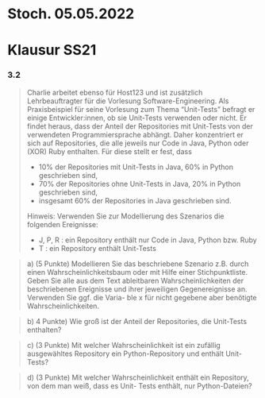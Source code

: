 # Stoch. 05.05.2022

# Klausur SS21

### 3.2

> Charlie arbeitet ebenso für Host123 und ist zusätzlich Lehrbeauftragter für die Vorlesung Software-Engineering.
> Als Praxisbeispiel für seine Vorlesung zum Thema “Unit-Tests” befragt er einige Entwickler:innen, ob sie
> Unit-Tests verwenden oder nicht. Er findet heraus, dass der Anteil der Repositories mit Unit-Tests von der
> verwendeten Programmiersprache abhängt. Daher konzentriert er sich auf Repositories, die alle jeweils
> nur Code in Java, Python oder (XOR) Ruby enthalten. Für diese stellt er fest, dass
>
> - 10% der Repositories mit Unit-Tests in Java, 60% in Python geschrieben sind,
> - 70% der Repositories ohne Unit-Tests in Java, 20% in Python geschrieben sind,
> - insgesamt 60% der Repositories in Java geschrieben sind.
>
> Hinweis: Verwenden Sie zur Modellierung des Szenarios die folgenden Ereignisse:
>
> - J, P, R : ein Repository enthält nur Code in Java, Python bzw. Ruby
> - T : ein Repository enthält Unit-Tests

> a) (5 Punkte) Modellieren Sie das beschriebene Szenario z.B. durch einen Wahrscheinlichkeitsbaum
> oder mit Hilfe einer Stichpunktliste. Geben Sie alle aus dem Text ableitbaren Wahrscheinlichkeiten
> der beschriebenen Ereignisse und ihrer jeweiligen Gegenereignisse an. Verwenden Sie ggf. die Varia-
> ble x für nicht gegebene aber benötigte Wahrscheinlichkeiten.

> b) 4 Punkte) Wie groß ist der Anteil der Repositories, die Unit-Tests enthalten?

> c) (3 Punkte) Mit welcher Wahrscheinlichkeit ist ein zufällig ausgewähltes Repository ein Python-Repository
> und enthält Unit-Tests?

> d) (3 Punkte) Mit welcher Wahrscheinlichkeit enthält ein Repository, von dem man weiß, dass es Unit-
> Tests enthält, nur Python-Dateien?